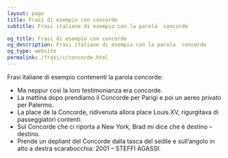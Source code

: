 ```yaml
---
layout: page
title: Frasi di esempio con concorde 
subtitle: Frasi italiane di esempio con la parola  concorde

og_title: Frasi di esempio con concorde 
og_description: Frasi italiane di esempio con la parola  concorde
og_type: website
permalink: /frasi/c/concorde.html
---
```


Frasi italiane di esempio contenenti la parola concorde:


- Ma neppur così la loro testimonianza era concorde.
- La mattina dopo prendiamo il Concorde per Parigi e poi un aereo privato per Palermo.
- La place de la Concorde, ridivenuta allora place Louis XV, rigurgitava di passeggiatori contenti.
- Sul Concorde che ci riporta a New York, Brad mi dice che è destino – destino.
- Prende un depliant del Concorde dalla tasca del sedile e sull’angolo in alto a destra scarabocchia: 2001 – STEFFI AGASSI.
